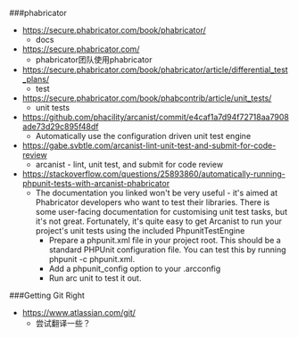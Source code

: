 ###phabricator
* https://secure.phabricator.com/book/phabricator/
    * docs
* https://secure.phabricator.com/
    * phabricator团队使用phabricator
* https://secure.phabricator.com/book/phabricator/article/differential_test_plans/
    * test
* https://secure.phabricator.com/book/phabcontrib/article/unit_tests/
    * unit tests
* https://github.com/phacility/arcanist/commit/e4caf1a7d94f72718aa7908ade73d29c895f48df
    * Automatically use the configuration driven unit test engine
* https://gabe.svbtle.com/arcanist-lint-unit-test-and-submit-for-code-review
    * arcanist - lint, unit test, and submit for code review
* https://stackoverflow.com/questions/25893860/automatically-running-phpunit-tests-with-arcanist-phabricator
    * The documentation you linked won't be very useful - it's aimed at Phabricator developers who want to test their libraries. There is some user-facing documentation for customising unit test tasks, but it's not great. Fortunately, it's quite easy to get Arcanist to run your project's unit tests using the included PhpunitTestEngine
        * Prepare a phpunit.xml file in your project root. This should be a standard PHPUnit configuration file. You can test this by running phpunit -c phpunit.xml.
        * Add a phpunit_config option to your .arcconfig
        * Run arc unit to test it out.

###Getting Git Right
* https://www.atlassian.com/git/
    * 尝试翻译一些？
